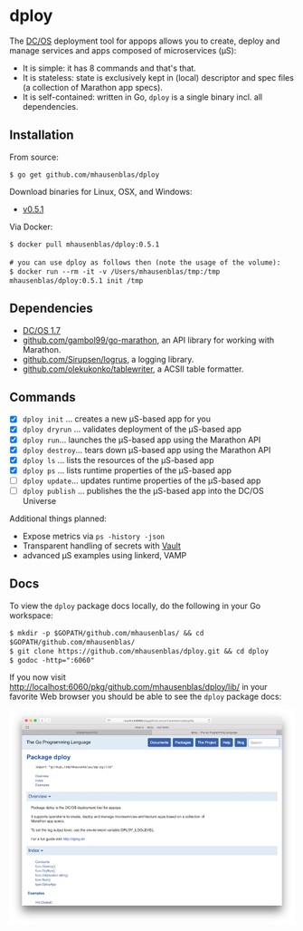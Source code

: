 # dploy

The [DC/OS](https://dcos.io) deployment tool for appops allows you to create, deploy and manage services and apps composed of microservices (µS):

- It is simple: it has 8 commands and that's that.
- It is stateless: state is exclusively kept in (local) descriptor and spec files (a collection of Marathon app specs).
- It is self-contained: written in Go, `dploy` is a single binary incl. all dependencies.

## Installation

From source:

    $ go get github.com/mhausenblas/dploy

Download binaries for Linux, OSX, and Windows:

- [v0.5.1](https://github.com/mhausenblas/dploy/releases/tag/0.5.1)

Via Docker:

    $ docker pull mhausenblas/dploy:0.5.1
    
    # you can use dploy as follows then (note the usage of the volume):
    $ docker run --rm -it -v /Users/mhausenblas/tmp:/tmp mhausenblas/dploy:0.5.1 init /tmp

## Dependencies

- [DC/OS 1.7](https://dcos.io/releases/1.7.0/)
- [github.com/gambol99/go-marathon](https://github.com/gambol99/go-marathon), an API library for working with Marathon.
- [github.com/Sirupsen/logrus](https://github.com/Sirupsen/logrus), a logging library.
- [github.com/olekukonko/tablewriter](https://github.com/olekukonko/tablewriter), a ACSII table formatter.

## Commands

- [x] `dploy init` … creates a new µS-based app for you
- [x] `dploy dryrun` … validates deployment of the µS-based app
- [x] `dploy run`… launches the µS-based app using the Marathon API
- [x] `dploy destroy`… tears down µS-based app using the Marathon API
- [x] `dploy ls` … lists the resources of the µS-based app
- [x] `dploy ps` … lists runtime properties of the µS-based app
- [ ] `dploy update`… updates runtime properties of the µS-based app
- [ ] `dploy publish` … publishes the the µS-based app into the DC/OS Universe

Additional things planned:

- Expose metrics via `ps -history -json`
- Transparent handling of secrets with [Vault](https://github.com/brndnmtthws/vault-dcos)
- advanced µS examples using linkerd, VAMP

## Docs

To view the `dploy` package docs locally, do the following in your Go workspace:

    $ mkdir -p $GOPATH/github.com/mhausenblas/ && cd $GOPATH/github.com/mhausenblas/
    $ git clone https://github.com/mhausenblas/dploy.git && cd dploy
    $ godoc -http=":6060"

If you now visit [http://localhost:6060/pkg/github.com/mhausenblas/dploy/lib/](http://localhost:6060/pkg/github.com/mhausenblas/dploy/lib/) in your favorite Web browser you should be able to see the `dploy` package docs:

![Docs for dploy](img/dploy_godocs.png)